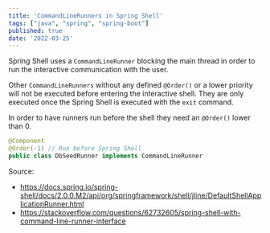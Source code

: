 ```yaml
---
title: 'CommandLineRunners in Spring Shell'
tags: ["java", "spring", "spring-boot"]
published: true
date: '2022-03-25'
---
```


Spring Shell uses a `CommandLineRunner` blocking the main thread in order to run the interactive communication with the user.

Other `CommandLineRunners` without any defined `@Order()` or a lower priority will not be executed before entering the interactive shell. They are only executed once the Spring Shell is executed with the `exit` command.

In order to have runners run before the shell they need an `@Order()` lower than 0.

```java
@Component
@Order(-1) // Run before Spring Shell
public class DbSeedRunner implements CommandLineRunner
```

Source:
- https://docs.spring.io/spring-shell/docs/2.0.0.M2/api/org/springframework/shell/jline/DefaultShellApplicationRunner.html
- https://stackoverflow.com/questions/62732605/spring-shell-with-command-line-runner-interface
